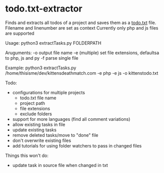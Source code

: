 # todo.txt-extractor
Finds and extracts all todos of a project and saves them as a [todo.txt](http://todotxt.com) file. Filename and linenumber are set as context
Currently only php and js files are supported

Usage:
python3 extractTasks.py FOLDERPATH

Aruguments:
-o output file name
-e (multiple) set file extensions, defaultsa to php, js and py
-f parse single file

Example:
python3 extractTasks.py /home/thisisme/dev/kittensdeathmatch.com -e php -e js -o kittenstodo.txt

Todo:
- configurations for multiple projects
  - todo.txt file name
  - project path
  - file extensions
  - exclude folders
- support for more languages (find all comment variations)
- allow existing tasks in file
- update existing tasks
- remove deleted tasks/move to "done" file
- don't overwrite existing files
- add tutorials for using folder watchers to pass in changed files

Things this won't do:
- update task in source file when changed in txt
